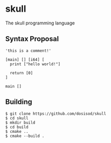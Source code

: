 # skull

The skull programming language

## Syntax Proposal

```
'this is a comment!'

[main] [] [i64] [
  print ["hello world!"]

  return [0]
]

main []
```

## Building

```
$ git clone https://github.com/dosisod/skull
$ cd skull
$ mkdir build
$ cd build
$ cmake ..
$ cmake --build .
```
